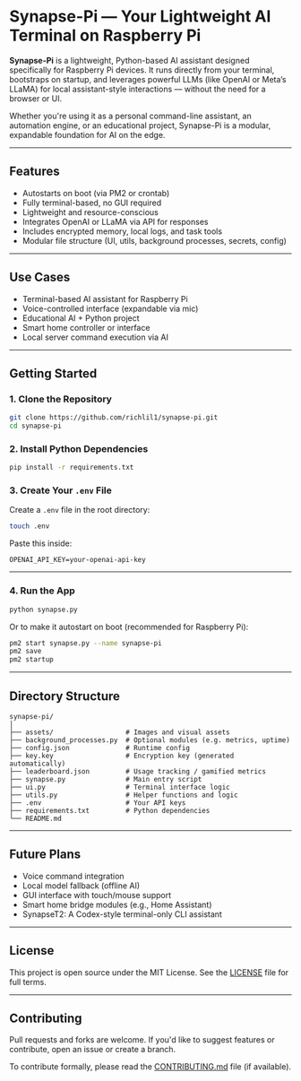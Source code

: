 # Synapse-Pi — Your Lightweight AI Terminal on Raspberry Pi

**Synapse-Pi** is a lightweight, Python-based AI assistant designed specifically for Raspberry Pi devices. It runs directly from your terminal, bootstraps on startup, and leverages powerful LLMs (like OpenAI or Meta’s LLaMA) for local assistant-style interactions — without the need for a browser or UI.

Whether you're using it as a personal command-line assistant, an automation engine, or an educational project, Synapse-Pi is a modular, expandable foundation for AI on the edge.

---

## Features

* Autostarts on boot (via PM2 or crontab)
* Fully terminal-based, no GUI required
* Lightweight and resource-conscious
* Integrates OpenAI or LLaMA via API for responses
* Includes encrypted memory, local logs, and task tools
* Modular file structure (UI, utils, background processes, secrets, config)

---

## Use Cases

* Terminal-based AI assistant for Raspberry Pi
* Voice-controlled interface (expandable via mic)
* Educational AI + Python project
* Smart home controller or interface
* Local server command execution via AI

---

## Getting Started

### 1. Clone the Repository

```bash
git clone https://github.com/richlil1/synapse-pi.git
cd synapse-pi
```

### 2. Install Python Dependencies

```bash
pip install -r requirements.txt
```

### 3. Create Your `.env` File

Create a `.env` file in the root directory:

```bash
touch .env
```

Paste this inside:

```
OPENAI_API_KEY=your-openai-api-key
```

---

### 4. Run the App

```bash
python synapse.py
```

Or to make it autostart on boot (recommended for Raspberry Pi):

```bash
pm2 start synapse.py --name synapse-pi
pm2 save
pm2 startup
```

---

## Directory Structure

```
synapse-pi/
│
├── assets/                  # Images and visual assets
├── background_processes.py  # Optional modules (e.g. metrics, uptime)
├── config.json              # Runtime config
├── key.key                  # Encryption key (generated automatically)
├── leaderboard.json         # Usage tracking / gamified metrics
├── synapse.py               # Main entry script
├── ui.py                    # Terminal interface logic
├── utils.py                 # Helper functions and logic
├── .env                     # Your API keys
├── requirements.txt         # Python dependencies
└── README.md
```

---

## Future Plans

* Voice command integration
* Local model fallback (offline AI)
* GUI interface with touch/mouse support
* Smart home bridge modules (e.g., Home Assistant)
* SynapseT2: A Codex-style terminal-only CLI assistant

---

## License

This project is open source under the MIT License.
See the [LICENSE](./LICENSE) file for full terms.

---

## Contributing

Pull requests and forks are welcome. If you'd like to suggest features or contribute, open an issue or create a branch.

To contribute formally, please read the [CONTRIBUTING.md](./CONTRIBUTING.md) file (if available).